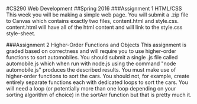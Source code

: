 #CS290 Web Development
##Spring 2016
###Assignment 1 HTML/CSS
This week you will be making a simple web page. You will submit a .zip file to Canvas which contains exactly two files, content.html and style.css. content.html will have all of the html content and will link to the style.css style-sheet.

###Assignment 2 Higher-Order Functions and Objects
This assignment is graded based on correctness and will require you to use higher-order functions to sort automobiles. You should submit a single .js file called automobile.js which when run with node.js using the command "node automobile.js" produces the described results. You must make use of  higher-order functions to sort the cars. You should not, for example, create entirely separate functions each with dedicated loops to sort the cars. You will need a loop (or potentially more than one loop depending on your sorting algorithm of choice) in the sortArr function but that is pretty much it.
